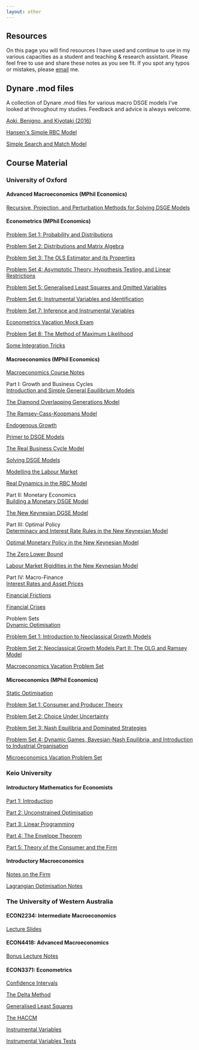 ```yaml
---
layout: other
---
```

## Resources

On this page you will find resources I have used and continue to use in my various capacities as a student and teaching & research assistant. Please feel free to use and share these notes as you see fit. If you spot any typos or mistakes, please [email](mailto:david.murakami@economics.ox.ac.uk) me.

## Dynare .mod files
A collection of Dynare .mod files for various macro DSGE models I've looked at throughout my studies. Feedback and advice is always welcome.

[Aoki, Benigno, and Kiyotaki (2016)](https://github.com/hirothreading/Dynare_.mod_files/tree/master/Aoki%2C%20Benigno%2C%20and%20Kiyotaki%20(2016))

[Hansen's Simple RBC Model](https://github.com/hirothreading/Dynare_.mod_files/tree/master/Hansen%20Simple%20RBC)

[Simple Search and Match Model](https://github.com/hirothreading/Dynare_.mod_files/tree/master/Simple%20SAM%20model)

## Course Material
### University of Oxford
#### Advanced Macroeconomics (MPhil Economics)
[Recursive, Projection, and Perturbation Methods for Solving DSGE Models](https://drive.google.com/file/d/1ak0fc_LaKgt1akRmyz6n6RJIvB0MrjWV/view?usp=sharing)


#### Econometrics (MPhil Economics)
[Problem Set 1: Probability and Distributions](https://drive.google.com/open?id=1s1YncHHNpWJTymKr3Z0WQvow_lX6lTBl)  

[Problem Set 2: Distributions and Matrix Algebra](https://drive.google.com/open?id=1yItsjzfkGie9HOX8MkL9EBPYuBpH5lkL)  

[Problem Set 3: The OLS Estimator and its Properties](https://drive.google.com/open?id=1-w9HUGzjW_JNneBLmzHatysTq09oKz1h)  

[Problem Set 4: Asymptotic Theory, Hypothesis Testing, and Linear Restrictions](https://drive.google.com/open?id=13qK9j-FCBPslsoLmUB3to_56U1sPdXJh)  

[Problem Set 5: Generalised Least Squares and Omitted Variables](https://drive.google.com/open?id=1kfleC7m46Pjpq1UAn38qKa474scet8RY)  

[Problem Set 6: Instrumental Variables and Identification](https://drive.google.com/open?id=1eiZhaBOMRjsWGp_HSBIxX1r1dlJr7mkw)  

[Problem Set 7: Inference and Instrumental Variables](https://drive.google.com/open?id=1elGVWZDPd_wNz_12OqyQ_yc2Qfm51BxW)

[Econometrics Vacation Mock Exam](https://drive.google.com/open?id=1n7A39s4QE5zweXlXrZh4kkJbjMjx0RWc)  

[Problem Set 8: The Method of Maximum Likelihood](https://drive.google.com/open?id=1O8kHVnLhPFyAmnc8Nvhhiw-zR3qvGDBi)  

[Some Integration Tricks](https://drive.google.com/open?id=10wbnXq4f7amDn9la6U4hVIMBfmCI5LHx)


#### Macroeconomics (MPhil Economics)
[Macroeconomics Course Notes](https://drive.google.com/open?id=12v7HL6Bt6Jhn62YVmNS1MdVs2yYmo0dp)

Part I: Growth and Business Cycles  
[Introduction and Simple General Equilibrium Models](https://drive.google.com/open?id=1l3tDD5DZlqvwAr-ZtV9uczKsOp88Kw0B)

[The Diamond Overlapping Generations Model](https://drive.google.com/open?id=1M6s-I1plr8SsaKdTMmNm3FVjRJp9e66q)

[The Ramsey-Cass-Koopmans Model](https://drive.google.com/open?id=14P9zRMGyMQmYosACFhUXXvqncTe7JrMD)

[Endogenous Growth](https://drive.google.com/open?id=1jYiLIC4DePDHaxCkqHVdoCn5Aw-COVsI)

[Primer to DSGE Models](https://drive.google.com/open?id=1TXHhaWNx894K1W-qUVzvn2kFZ7yWtMrE)

[The Real Business Cycle Model](https://drive.google.com/open?id=1GLynQ2QS4j3dOhH7UEYTmD93UYabp54f)

[Solving DSGE Models](https://drive.google.com/open?id=1WFUCa55HOseF5EJPUPixVZVUfhQgpuRK)

[Modelling the Labour Market](https://drive.google.com/open?id=1F-1jnSfwkyqUEfLbnt09otuprjKIYh-i)

[Real Dynamics in the RBC Model](https://drive.google.com/open?id=1V4O3la4Drb3o5cepQeBJxzCEOf_sicIg)

Part II: Monetary Economics  
[Building a Monetary DSGE Model](https://drive.google.com/open?id=1zKhq7Wexa3Tjmo8AY4n83xPterBwLZn9)

[The New Keynesian DGSE Model](https://drive.google.com/open?id=1c8NnOSisryFSaZSCHxrQsci3w4-Xv2qI)

Part III: Optimal Policy  
[Determinacy and Interest Rate Rules in the New Keynesian Model](https://drive.google.com/open?id=1-HhOkkjOssWRtr07Xyt9FAt3o2lMkEXO)  

[Optimal Monetary Policy in the New Keynesian Model](https://drive.google.com/open?id=1N9xD6A1eCE-NSErMO8kovcZSYi9jCFeF)  

[The Zero Lower Bound](https://drive.google.com/open?id=1wIN_fSAke_CpUwuC0nGs_AZxJQ5_ipus)  

[Labour Market Rigidities in the New Keynesian Model](https://drive.google.com/open?id=1eEAq6cihgKO1hnIHRkj8IQ6BV_yNQNHP)  

Part IV: Macro-Finance  
[Interest Rates and Asset Prices](https://drive.google.com/open?id=1GXAX1--gxb3MqRkwjhxrJBYJ_JsKm5Kp)

[Financial Frictions](https://drive.google.com/open?id=1t9sM2xauiBFa-WgoVGvuC4MvxP9_ykNx)

[Financial Crises](https://drive.google.com/open?id=1_uuGF5Nz2lQOuVi9_vuBUklNSwCVRBDe)

Problem Sets  
[Dynamic Optimisation](https://drive.google.com/open?id=1vqYl42Su5p4J58s_EPv8l6AcGAWlF6zB)  

[Problem Set 1: Introduction to Neoclassical Growth Models](https://drive.google.com/open?id=1PsAgtCLXgjqq9BMaIQRH4uON7i6ZbO_6)

[Problem Set 2: Neoclassical Growth Models Part II: The OLG and Ramsey Model](https://drive.google.com/open?id=1S1Q3TMzS03GXhVgurmTbeb5fRs4wSDtX)  

[Macroeconomics Vacation Problem Set](https://drive.google.com/open?id=11vJewFHWfULC0VIvXDiJoW15zy_P-9yA)


#### Microeconomics (MPhil Economics)
[Static Optimisation](https://drive.google.com/open?id=1wM6dFYTE5sU8mAnrlLsG6H1NWQuK45ep)  

[Problem Set 1: Consumer and Producer Theory](https://drive.google.com/open?id=1BjPRI3C7h4gviaInphP-MrmK8H4HG-CU)  

[Problem Set 2: Choice Under Uncertainty](https://drive.google.com/open?id=1GrVD4ZcqFY5zW5yyIZhdo-cQ8gPd4UZq)

[Problem Set 3: Nash Equilibria and Dominated Strategies](https://drive.google.com/open?id=1O62ubaY5vZqgxFxzbQP83cykS3r0Xka5)

[Problem Set 4: Dynamic Games, Bayesian-Nash Equilibria, and Introduction to Industrial Organisation](https://drive.google.com/open?id=1BzbQ5_hD73imIfkEPpkGGpPnruGNUjyj)  

[Microeconomics Vacation Problem Set](https://drive.google.com/open?id=14if1tRKQLYaP4WwDt7XiQoKnzluxWeGU)    


### Keio University
#### Introductory Mathematics for Economists
[Part 1: Introduction](https://drive.google.com/open?id=1GOpSwgBPaVihdQmI66uwlYu7eaT8QwXw)

[Part 2: Unconstrained Optimisation](https://drive.google.com/open?id=1UiR9828MhxR0nZMnPdGxH3PxvpFRtN-j)

[Part 3: Linear Programming](https://drive.google.com/open?id=1q3Rbj4GhnePBPcMNfITB4vvbFC-h3LXu)

[Part 4: The Envelope Theorem](https://drive.google.com/open?id=1WPteMvAUL379XrUo7-Ex9YjfGPFUtZAD)

[Part 5: Theory of the Consumer and the Firm](https://drive.google.com/open?id=1IJgkUFoFlU1mzKOmn2ZsrIhDGdvw5vXg)


#### Introductory Macroeconomics
[Notes on the Firm](https://drive.google.com/open?id=1LPlg-81WC1E7TJFfjee8XbIw7Mao72AU)

[Lagrangian Optimisation Notes](https://drive.google.com/open?id=168ZJDLF_al5YgbU-Q3cDfkHqwGLFRlwR)


### The University of Western Australia
#### ECON2234: Intermediate Macroeconomics

[Lecture Slides](https://drive.google.com/open?id=1GM1QIR6JBrFdfSaEHhfFQVbpxR6nxh9t)

#### ECON4418: Advanced Macroeconomics
[Bonus Lecture Notes](https://drive.google.com/open?id=1fR7l6UAYcjn5ONMmbmp_flmgKNvipHqZ)

#### ECON3371: Econometrics
[Confidence Intervals](https://drive.google.com/open?id=1GCjFBqJ7Nh6IecUfmA1hiAWZYyE-_xnE)

[The Delta Method](https://drive.google.com/open?id=1izCeqPTNx2m6mxpTRyaH4v7KnXUDtqOM)

[Generalised Least Squares](https://drive.google.com/open?id=1h_m4AFFUZ6A519XqBRYshIGCpAk4xiE8)

[The HACCM](https://drive.google.com/open?id=1PKlXMioNO26YLkpCpMtT_mfrxm_4rk97)

[Instrumental Variables](https://drive.google.com/open?id=161EqjvG1hk41pAaI2binKFVwoQGFVQ11)

[Instrumental Variables Tests](https://drive.google.com/open?id=13XJIqpXehRYXVqhPSxBOW4wLYfXqkKPd)
